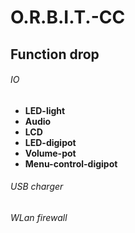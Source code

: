 # O.R.B.I.T.-CC
## Function drop
###### IO
- **LED-light**
- **Audio**
- **LCD**
- **LED-digipot**
- **Volume-pot**
- **Menu-control-digipot**

###### USB charger
###### WLan firewall

